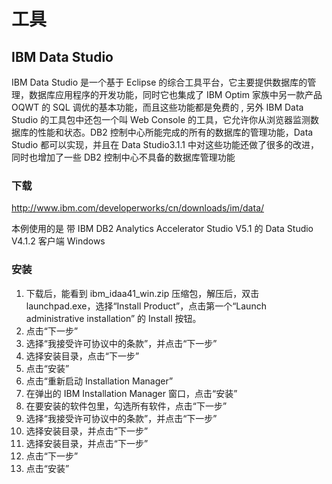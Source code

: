 # 工具

## IBM Data Studio

IBM Data Studio  是一个基于 Eclipse 的综合工具平台，它主要提供数据库的管理，数据库应用程序的开发功能，同时它也集成了 IBM Optim 家族中另一款产品 OQWT 的 SQL 调优的基本功能，而且这些功能都是免费的 , 另外 IBM Data Studio  的工具包中还包一个叫 Web Console 的工具，它允许你从浏览器监测数据库的性能和状态。DB2 控制中心所能完成的所有的数据库的管理功能，Data Studio 都可以实现，并且在 Data Studio3.1.1 中对这些功能还做了很多的改进，同时也增加了一些 DB2 控制中心不具备的数据库管理功能

### 下载

<http://www.ibm.com/developerworks/cn/downloads/im/data/>

本例使用的是 带 IBM DB2 Analytics Accelerator Studio V5.1 的 Data Studio V4.1.2 客户端 Windows

### 安装

1. 下载后，能看到 ibm_idaa41_win.zip 压缩包，解压后，双击 launchpad.exe，选择“Install Product”，点击第一个“Launch administrative installation”  的 Install 按钮。
2. 点击“下一步”
3. 选择“我接受许可协议中的条款”，并点击“下一步”
4. 选择安装目录，点击“下一步”
5. 点击“安装”
6. 点击“重新启动 Installation Manager”
7. 在弹出的 IBM Installation Manager 窗口，点击“安装”
8. 在要安装的软件包里，勾选所有软件，点击“下一步”
9. 选择“我接受许可协议中的条款”，并点击“下一步”
10. 选择安装目录，并点击“下一步”
11. 选择安装目录，并点击“下一步”
12. 点击“下一步”
13. 点击“安装”